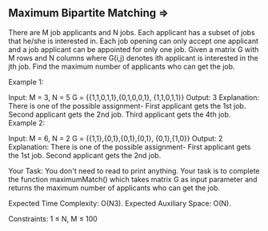 Maximum Bipartite Matching =>
--------------------------


There are M job applicants and N jobs.  Each applicant has a subset of jobs that he/she is interested in. Each job opening can only accept one applicant and a job applicant can be appointed for only one job. Given a matrix G with M rows and N columns where G(i,j) denotes ith applicant is interested in the jth job. Find the maximum number of applicants who can get the job.

Example 1:

Input: 
M = 3, N = 5
G = {{1,1,0,1,1},{0,1,0,0,1},
{1,1,0,1,1}}
Output: 3
Explanation: There is one of the possible
assignment-
First applicant gets the 1st job.
Second applicant gets the 2nd job.
Third applicant gets the 4th job.
Example 2:

Input:
M = 6, N = 2
G = {{1,1},{0,1},{0,1},{0,1},
{0,1},{1,0}}
Output: 2
Explanation: There is one of the possible
assignment-
First applicant gets the 1st job.
Second applicant gets the 2nd job.
 

Your Task:
You don't need to read to print anything. Your task is to complete the function maximumMatch() which takes matrix G as input parameter and returns the maximum number of applicants who can get the job.

Expected Time Complexity: O(N3).
Expected Auxiliary Space: O(N).

Constraints:
1 ≤ N, M ≤ 100
